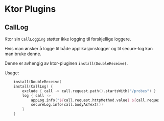# Ktor Plugins

## CallLog
Ktor sin `CallLogging` støtter ikke logging til forskjellige loggere.

Hvis man ønsker å logge til både applikasjonslogger og til secure-log kan man bruke denne.

Denne er avhengig av ktor-pluginen `install(DoubleReceive)`.

Usage:
```kotlin
    install(DoubleReceive)
    install(CallLog) {
        exclude { call -> call.request.path().startsWith("/probes") }
        log { call ->
            appLog.info("${call.request.httpMethod.value} ${call.request.local.uri} gave ${call.response.status()} in ${call.processingTimeMs()}ms")
            secureLog.info(call.bodyAsText())
        }
    }
```
